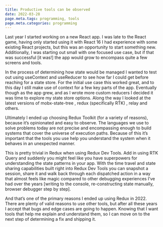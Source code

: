 ```yaml
---
title: Productive tools can be observed
date: 2022-03-28
page.meta.tags: programming, tools
page.meta.categories: programming
---
```


Last year I started working on a new React app. I was late to the React game, having only started using it with React 16
I had experience with some existing React projects, but this was an opportunity to start something new. Additionally, I
was starting out small with one focused use case, but if that was successful [it was!] the app would grow to encompass
quite a few screens and tools.

In the process of determining how state would be managed I wanted to test out using useContext and useReducer to see how
far I could get before reaching for a state store. For the initial use case this worked great, and to this day I still
make use of context for a few key parts of the app. Eventually though as the app grew, and as I wrote more custom
reducers I decided it was time to explore my state store options. Along the way I looked at the latest versions of
mobx-state-tree , redux (specifically RTK) , relay and others.

Ultimately I ended up choosing Redux Toolkit (for a variety of reasons), because it’s opinionated and easy to observe.
The languages we use to solve problems today are not precise and encompassing enough to build systems that cover the
universe of execution paths. Because of this it’s important that the tools you use help you understand the system when
it behaves in an unexpected manner.

This is pretty trivial in Redux when using Redux Dev Tools. Add in using RTK Query and suddenly you might feel like you
have superpowers for understanding the state patterns in your app. With the time travel and state sharing capabilities
built right into Redux Dev Tools you can snapshot a session, share it and walk back through each dispatched action in a
way that almost feels like magic compared to other debugging experiences I’ve had over the
years [writing to the console, re-constructing state manually, browser debugger step by step].

And that’s one of the primary reasons I ended up using Redux in 2022. There are plenty of valid reasons to use other
tools, but after all these years I accept that bugs and edge cases are going to happen. Knowing that I want tools that
help me explain and understand them, so I can move on to the next step of determining a fix and shipping it.
